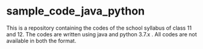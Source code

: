 # sample_code_java_python
This is a repository containing the codes of the school syllabus of class 11 and 12. The codes are written using java and python 3.7.x .
All codes are not available in both the format.
